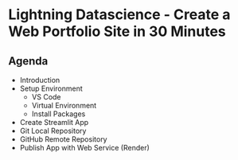 # Lightning Datascience - Create a Web Portfolio Site in 30 Minutes

## Agenda

- Introduction
- Setup Environment
    - VS Code
    - Virtual Environment
    - Install Packages
- Create Streamlit App
- Git Local Repository
- GitHub Remote Repository
- Publish App with Web Service (Render)